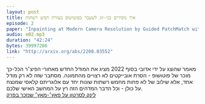 ```yaml
--- 
layout: post
title: איך מסירים בני-זוג לשעבר בפוטושופ בעזרת חמש רשתות
episode: 2
paper: "Inpainting at Modern Camera Resolution by Guided PatchMatch with Auto-Curation"
audio: e02.mp3
duration: "42:24"
bytes: 39997286
link: "http://arxiv.org/abs/2208.03552"
--- 
```


מאמר שהוצג על ידי אדובי בסוף 2022 מציג את המודל החדש מאחורי הפיצ׳ר הכל-כך מוכר של פוטושופ - הסרת אובייקטים לא רצויים מהתמונה. מסתבר שזה לא רק מודל אחד, אלא שילוב של לא פחות מחמש רשתות שונות יחד עם אלוגריתם קלאסי שמנצח על כולן - וכל הדבר המדהים הזה רץ על המחשב האישי שלכם.
<br><a href="https://www.youtube.com/watch?v=fMe19oTz6vk">לינק לסרטון על פאץ׳-מאץ׳ שנזכר בפרק</a>
